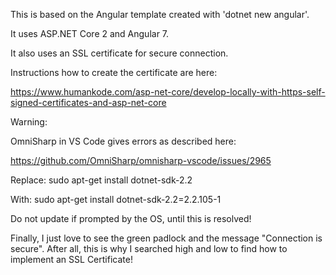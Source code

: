 This is based on the Angular template created with 'dotnet new angular'.

It uses ASP.NET Core 2 and Angular 7.

It also uses an SSL certificate for secure connection.

Instructions how to create the certificate are here:

https://www.humankode.com/asp-net-core/develop-locally-with-https-self-signed-certificates-and-asp-net-core

Warning:

OmniSharp in VS Code gives errors as described here:

https://github.com/OmniSharp/omnisharp-vscode/issues/2965

Replace: sudo apt-get install dotnet-sdk-2.2 

With: sudo apt-get install dotnet-sdk-2.2=2.2.105-1

Do not update if prompted by the OS, until this is resolved!

Finally, I just love to see the green padlock and the message "Connection is secure". After all, this is why I searched high and low to find how to implement an SSL Certificate!

